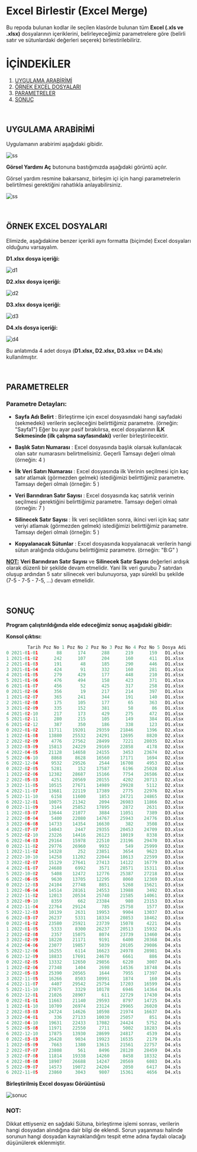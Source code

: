 # Excel Birlestir (Excel Merge)
Bu repoda bulunan kodlar ile seçilen klasörde bulunan tüm **Excel (.xls ve .xlsx)** dosyalarının içeriklerini, belirleyeceğimiz parametrelere göre (belirli satır ve sütunlardaki değerleri seçerek) birlestirilebiliriz.

# İÇİNDEKİLER
1. [UYGULAMA ARABİRİMİ](#1)
2. [ÖRNEK EXCEL DOSYALARI](#2)
3. [PARAMETRELER](#3)
4. [SONUÇ](#4)


<a id="1"></a><br>
## UYGULAMA ARABİRİMİ
Uygulamanın arabirimi aşağıdaki gibidir.

![ss](resimler/SS.png)

**Görsel Yardımı Aç** butonuna bastığımızda aşağıdaki görüntü açılır.

Görsel yardım resmine bakarsanız, birleşim içi için hangi parametrelerin belirtilmesi gerektiğini rahatlıkla anlayabilirsiniz.

![ss](resimler/SS_yardim.png)

<a id="2"></a><br>
## ÖRNEK EXCEL DOSYALARI

Elimizde, aşağıdakine benzer içerikli aynı formatta (biçimde) Excel dosyaları olduğunu varsayalım.


**D1.xlsx dosya içeriği:**

![d1](resimler/D1.png)

**D2.xlsx dosya içeriği:**

![d2](resimler/D2.png)

**D3.xlsx dosya içeriği:**

![d3](resimler/D3.png)

**D4.xls dosya içeriği:**

![d4](resimler/D4.png)

Bu anlatımda 4 adet dosya (**D1.xlsx, D2.xlsx, D3.xlsx** ve **D4.xls**) kullanılmıştır.

<a id="3"></a><br>
## PARAMETRELER
### Parametre Detayları:

* **Sayfa Adı Belirt**	 : Birleştirme için excel dosyasındaki hangi sayfadaki (sekmedeki) verilerin seçileceğini belirttiğimiz parametre. (örneğin: "Sayfa1") Eğer bu ayar pasif bırakılırsa, excel dosyalarının **İLK Sekmesinde (ilk çalışma sayfasındaki)** veriler birleştirilecektir.

* **Başlık Satırı Numarası** : Excel dosyasında başlık olarsak kullanılacak olan satır numarasını belirtmelisiniz. Geçerli Tamsayı değeri olmalı (örneğin: 4 )

* **İlk Veri Satırı Numarası** : Excel dosyasında ilk Verinin seçilmesi için kaç satır atlamak (görmezden gelmek) istediğimizi belirttiğimiz parametre. Tamsayı değeri olmalı (örneğin: 5 )

* **Veri Barındıran Satır Sayısı** : Excel dosyasında kaç satırlık verinin seçilmesi gerektiğini belirttiğimiz parametre. Tamsayı değeri olmalı (örneğin: 7 )

* **Silinecek Satır Sayısı** : İlk veri seçildikten sonra, ikinci veri için kaç satır veriyi atlamak (görmezden gelmek) istediğimizi belirttiğimiz parametre. Tamsayı değeri olmalı (örneğin: 5 )


* **Kopyalanacak Sütunlar**  : Excel dosyasında kopyalanacak verilerin hangi sütun aralığında olduğunu belirttiğimiz parametre. (örneğin: "B:G" )

**<u>NOT:</u>** **Veri Barındıran Satır Sayısı** ve **Silinecek Satır Sayısı** değerleri ardışık olarak düzenli bir şekilde devam etmelidir. Yani İlk veri gurubu 7 satırdan oluşup ardından 5 satır silinecek veri bulunuyorsa, yapı sürekli bu şekilde (7-5 - 7-5 - 7-5, ...) devam etmelidir.

<a id="4"></a><br>
## SONUÇ

**Program çalıştırıldığında elde edeceğimiz sonuç aşağıdaki gibidir:**

**Konsol çıktısı:**

```python
        Tarih Poz No 1 Poz No 2 Poz No 3 Poz No 4 Poz No 5 Dosya Adi
0 2021-01-01       88      174      288      219      159   D1.xlsx
1 2021-01-02      242      107      204      160      411   D1.xlsx
2 2021-01-03      191       48      185      290      446   D1.xlsx
3 2021-01-04      424       91      332      160      281   D1.xlsx
4 2021-01-05      279      429      177      448      210   D1.xlsx
5 2021-01-06      476      494      158      423      371   D1.xlsx
6 2021-01-07      456       52      425      317      258   D1.xlsx
0 2021-02-06      356       19      217      214      397   D1.xlsx
1 2021-02-07      365      241      344      191      140   D1.xlsx
2 2021-02-08      175      105      177       65      363   D1.xlsx
3 2021-02-09      335      152      381       58       86   D1.xlsx
4 2021-02-10      217      173      429      275      472   D1.xlsx
5 2021-02-11      280      215      105      149      384   D1.xlsx
6 2021-02-12      387      350      186      338      123   D1.xlsx
0 2022-01-02    11711    19201    29359    21846     1396   D2.xlsx
1 2022-01-08    13880    25532    24291    12695     8820   D2.xlsx
2 2022-02-09     4776    27562    28499     7221    28035   D2.xlsx
3 2022-03-09    15813    24229    29169    22858     4178   D2.xlsx
4 2022-04-05    21128    14658    24155     3453    23674   D2.xlsx
5 2022-06-10     8868     8628    16560    17171     1694   D2.xlsx
6 2022-12-04     9532    29526     2544    16708     4953   D2.xlsx
0 2022-02-05     5281      152    17587     6196    25028   D2.xlsx
1 2022-02-06    12382    28687    15166     7754    26586   D2.xlsx
2 2022-05-03     4251    20569    20155     4202    20713   D2.xlsx
3 2022-11-05    10515    27671    14989    29928     5112   D2.xlsx
4 2022-11-07    13681    22119    17389     2775    22976   D2.xlsx
5 2022-11-10     6158    11600     1853    24721    24865   D2.xlsx
6 2022-12-01    10075    21342     2094    26983    11866   D2.xlsx
0 2022-11-09     3144    25852    17895     2872     2631   D3.xlsx
1 2022-03-07    13644    21077     3884    11051     7389   D3.xlsx
2 2022-08-04     5400    22080    14767    25943    24776   D3.xlsx
3 2022-06-08    14733    14354    16630      382     3508   D3.xlsx
4 2022-07-07    14043     2447    29355    20453    24709   D3.xlsx
5 2022-02-10    23226    14416    26123    18019     8338   D3.xlsx
6 2022-04-03    29164    15978    22510    23196    29470   D3.xlsx
0 2022-11-02    29776    26960     9932      549    25999   D3.xlsx
1 2022-11-02    14328      252    23851     3654     9623   D3.xlsx
2 2022-10-10    14258    11202    22044    18613    22599   D3.xlsx
3 2022-02-07    15129    27641    27413    14122    16779   D3.xlsx
4 2022-01-07    24688     6992     3571    28571    15311   D3.xlsx
5 2022-10-02     5408    12472    12776    25387    27218   D3.xlsx
6 2022-06-05     9630    13705    12295     8060    12369   D3.xlsx
0 2022-12-03    24104    27748     8851     5268    15621   D3.xlsx
1 2022-06-04    14514    28161    24553    13988     3492   D3.xlsx
2 2022-11-02    12013    20534    25740    21585    14061   D3.xlsx
3 2022-09-10     8359      662    23384      980    23153   D3.xlsx
4 2022-11-04    22764    29124      785    25758     1577   D3.xlsx
5 2022-12-03    10139     2631    19953     9904    13037   D3.xlsx
6 2022-03-07    26237     5331    18334    20853    18462   D3.xlsx
0 2022-01-02    23580    25921    23739    15078     4221   D4.xls
1 2022-01-05     5333     8300    26237    20513    15932   D4.xls
2 2022-02-08     2357    15075     8074    23739    13460   D4.xls
3 2022-02-09    18220    21171     9191     6400    20368   D4.xls
4 2022-04-06    23077    19857     5039    20105    29086   D4.xls
5 2022-12-06    16255     6114    16623    24978    28981   D4.xls
6 2022-12-09    18833    17691    24670     6661      886   D4.xls
0 2022-02-05    13332    12650    29856     6220     3007   D4.xls
1 2022-02-06    27348     1404     2698    14536    18748   D4.xls
2 2022-05-03    25390    20565     1644     7955    17397   D4.xls
3 2022-11-05    16266     8503    10991     1874      160   D4.xls
4 2022-11-07     4407    29542    25754    17203    16599   D4.xls
5 2022-11-10    27075     3329    10178     6946    14364   D4.xls
6 2022-12-01    21026    28907      611    22729    17430   D4.xls
0 2022-01-01    11663    21140    29593     8797    14725   D4.xls
1 2022-01-10    10709    26974    23124    29965    26020   D4.xls
2 2022-03-03    24724    14626    10598    21974    16637   D4.xls
3 2022-04-01      336    27133    10030    25057      851   D4.xls
4 2022-04-10    19631    22433    17082    24424     5752   D4.xls
5 2022-05-08    11971    22550     2711     5002    18283   D4.xls
6 2022-12-10    17875    13930    28699    24817     4539   D4.xls
0 2022-03-03    26428     9034    19923    16535     2179   D4.xls
1 2022-05-09     7663     1380    13615    21561    22757   D4.xls
2 2022-07-07    23808      561     8496    28120    28459   D4.xls
3 2022-07-08    11814    19338    14260     8458    18332   D4.xls
4 2022-08-08    18907    26688    14247    20569     6083   D4.xls
5 2022-09-07    14573    19072    24204     2050     6417   D4.xls
6 2022-11-05    23860     3043     9807    15361     4656   D4.xls


```

**Birleştirilmiş Excel dosyası Görüüntüsü**

![sonuc](resimler/sonuc.png)

### NOT:
Dikkat ettiyseniz en sağdaki Sütuna, birleştirme işlemi sonrası, verilerin hangi dosyadan alındığına dair bilgi de eklendi. Sorun yaşanması halinde sorunun hangi dosyadan kaynaklandığını tespit etme adına faydalı olacağı düşünülerek eklenmiştir.


